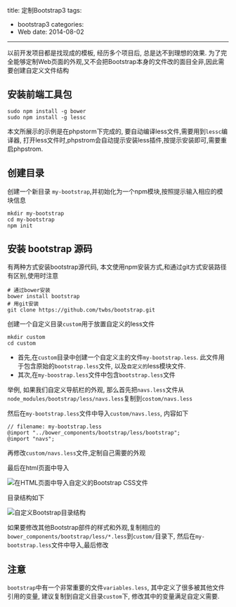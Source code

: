 title: 定制Bootstrap3
tags:
  - bootstrap3
categories:
  - Web
date: 2014-08-02
---

以前开发项目都是找现成的模板, 经历多个项目后, 总是达不到理想的效果. 为了完全能够定制Web页面的外观,又不会把Bootstrap本身的文件改的面目全非,因此需要创建自定义文件结构

## 安装前端工具包

```
sudo npm install -g bower
sudo npm install -g lessc
```

本文所展示的示例是在phpstorm下完成的, 要自动编译less文件,需要用到`lessc`编译器, 打开less文件时,phpstrom会自动提示安装less插件,按提示安装即可,需要重启phpstrom.

<!--more-->

## 创建目录

创建一个新目录 `my-bootstrap`,并初始化为一个npm模块,按照提示输入相应的模块信息

```
mkdir my-bootstrap
cd my-bootstrap
npm init
```

## 安装 bootstrap 源码

有两种方式安装bootstrap源代码, 本文使用npm安装方式,和通过git方式安装路径有区别,使用时注意

```
# 通过bower安装
bower install bootstrap
# 用git安装
git clone https://github.com/twbs/bootstrap.git
```

创建一个自定义目录`custom`用于放置自定义的less文件

```
mkdir custom
cd custom
```

- 首先,在`custom`目录中创建一个自定义主的文件`my-bootstrap.less`. 此文件用于包含原始的`bootstrap.less`文件, 以及`自定义的`less模块文件.
- 其次,在`my-boostrap.less`文件中包含`bootstrap.less`文件

举例, 如果我们自定义导航栏的外观, 那么首先把`navs.less`文件从`node_modules/bootstrap/less/navs.less`复制到`costom/navs.less`

然后在`my-bootstrap.less`文件中导入`custom/navs.less`, 内容如下

```
// filename: my-bootstrap.less
@import "../bower_components/bootstrap/less/bootstrap";
@import "navs";
```

再修改`custom/navs.less`文件,定制自己需要的外观


最后在html页面中导入


![在HTML页面中导入自定义的Bootstrap CSS文件][1]

目录结构如下

![自定义Bootstrap目录结构][2]


如果要修改其他Bootstrap部件的样式和外观,复制相应的`bower_components/bootstrap/less/*.less`到`custom/`目录下, 然后在`my-bootstrap.less`文件中导入,最后修改


## 注意

`bootstrap`中有一个非常重要的文件`variables.less`, 其中定义了很多被其他文件引用的变量, 建议复制到自定义目录`custom`下, 修改其中的变量满足自定义需要.

  [1]: /images/custom-bootstrap/my-bootstrap.png
  [2]: /images/custom-bootstrap/directory-stucture.png


